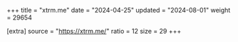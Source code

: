 +++
title = "xtrm.me"
date = "2024-04-25"
updated = "2024-08-01"
weight = 29654

[extra]
source = "https://xtrm.me/"
ratio = 12
size = 29
+++
